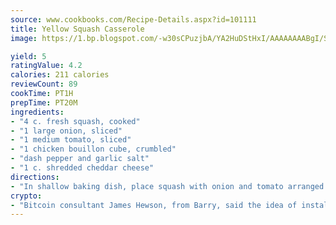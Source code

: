 ```yaml
---
source: www.cookbooks.com/Recipe-Details.aspx?id=101111
title: Yellow Squash Casserole
image: https://1.bp.blogspot.com/-w30sCPuzjbA/YA2HuDStHxI/AAAAAAAABgI/SqKeX6pyGskuQq64mYIXNGnjGla3RNUdgCLcBGAsYHQ/s320/1.png

yield: 5
ratingValue: 4.2
calories: 211 calories
reviewCount: 89
cookTime: PT1H
prepTime: PT20M
ingredients:
- "4 c. fresh squash, cooked"
- "1 large onion, sliced"
- "1 medium tomato, sliced"
- "1 chicken bouillon cube, crumbled"
- "dash pepper and garlic salt"
- "1 c. shredded cheddar cheese"
directions:
- "In shallow baking dish, place squash with onion and tomato arranged on top. Sprinkle bouillon cube and seasonings over top. Bake at 400u00b0 for 30 minutes or until onions and tomatoes are done. Sprinkle cheese thickly over top and return to oven for a few minutes until cheese is melted."
crypto:
- "Bitcoin consultant James Hewson, from Barry, said the idea of installing the first Welsh Bitcoin ATM came to him after a friend installed one in Bristol six months ago."
---
```

